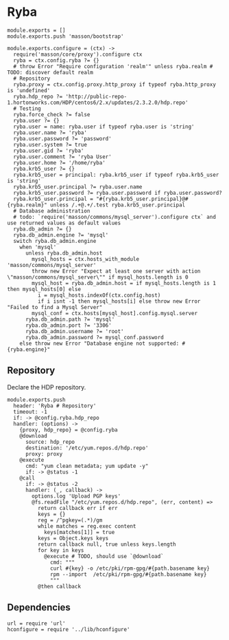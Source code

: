 
# Ryba

    module.exports = []
    module.exports.push 'masson/bootstrap'

    module.exports.configure = (ctx) ->
      require('masson/core/proxy').configure ctx
      ryba = ctx.config.ryba ?= {}
      # throw Error "Require configuration 'realm'" unless ryba.realm # TODO: discover default realm
      # Repository
      ryba.proxy = ctx.config.proxy.http_proxy if typeof ryba.http_proxy is 'undefined'
      ryba.hdp_repo ?= 'http://public-repo-1.hortonworks.com/HDP/centos6/2.x/updates/2.3.2.0/hdp.repo'
      # Testing
      ryba.force_check ?= false
      ryba.user ?= {}
      ryba.user = name: ryba.user if typeof ryba.user is 'string'
      ryba.user.name ?= 'ryba'
      ryba.user.password ?= 'password'
      ryba.user.system ?= true
      ryba.user.gid ?= 'ryba'
      ryba.user.comment ?= 'ryba User'
      ryba.user.home ?= '/home/ryba'
      ryba.krb5_user ?= {}
      ryba.krb5_user = principal: ryba.krb5_user if typeof ryba.krb5_user is 'string'
      ryba.krb5_user.principal ?= ryba.user.name
      ryba.krb5_user.password ?= ryba.user.password if ryba.user.password?
      ryba.krb5_user.principal = "#{ryba.krb5_user.principal}@#{ryba.realm}" unless /.+@.+/.test ryba.krb5_user.principal
      # Database administration
      # todo: `require('masson/commons/mysql_server').configure ctx` and use returned values as default values
      ryba.db_admin ?= {}
      ryba.db_admin.engine ?= 'mysql'
      switch ryba.db_admin.engine
        when 'mysql'
          unless ryba.db_admin.host
            mysql_hosts = ctx.hosts_with_module 'masson/commons/mysql_server'
            throw new Error "Expect at least one server with action \"masson/commons/mysql_server\"" if mysql_hosts.length is 0
            mysql_host = ryba.db_admin.host = if mysql_hosts.length is 1 then mysql_hosts[0] else
              i = mysql_hosts.indexOf(ctx.config.host)
              if i isnt -1 then mysql_hosts[i] else throw new Error "Failed to find a Mysql Server"
            mysql_conf = ctx.hosts[mysql_host].config.mysql.server
          ryba.db_admin.path ?= 'mysql'
          ryba.db_admin.port ?= '3306'
          ryba.db_admin.username ?= 'root'
          ryba.db_admin.password ?= mysql_conf.password
        else throw new Error "Database engine not supported: #{ryba.engine}"

## Repository

Declare the HDP repository.

    module.exports.push
      header: 'Ryba # Repository'
      timeout: -1
      if: -> @config.ryba.hdp_repo
      handler: (options) ->
        {proxy, hdp_repo} = @config.ryba
        @download
          source: hdp_repo
          destination: '/etc/yum.repos.d/hdp.repo'
          proxy: proxy
        @execute
          cmd: "yum clean metadata; yum update -y"
          if: -> @status -1
        @call
          if: -> @status -2
          handler: (_, callback) ->
            options.log 'Upload PGP keys'
            @fs.readFile "/etc/yum.repos.d/hdp.repo", (err, content) =>
              return callback err if err
              keys = {}
              reg = /^pgkey=(.*)/gm
              while matches = reg.exec content
                keys[matches[1]] = true
              keys = Object.keys keys
              return callback null, true unless keys.length
              for key in keys
                @execute # TODO, should use `@download`
                  cmd: """
                  curl #{key} -o /etc/pki/rpm-gpg/#{path.basename key}
                  rpm --import  /etc/pki/rpm-gpg/#{path.basename key}
                  """
              @then callback


## Dependencies

    url = require 'url'
    hconfigure = require '../lib/hconfigure'
